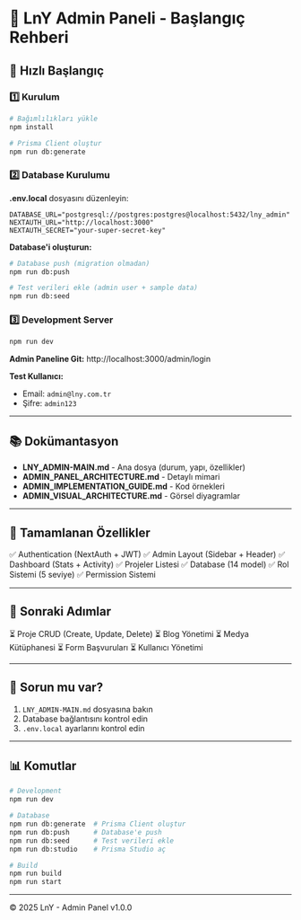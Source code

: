 # 🎯 LnY Admin Paneli - Başlangıç Rehberi

## 🚀 Hızlı Başlangıç

### 1️⃣ Kurulum

```bash
# Bağımlılıkları yükle
npm install

# Prisma Client oluştur
npm run db:generate
```

### 2️⃣ Database Kurulumu

**.env.local** dosyasını düzenleyin:

```env
DATABASE_URL="postgresql://postgres:postgres@localhost:5432/lny_admin"
NEXTAUTH_URL="http://localhost:3000"
NEXTAUTH_SECRET="your-super-secret-key"
```

**Database'i oluşturun:**

```bash
# Database push (migration olmadan)
npm run db:push

# Test verileri ekle (admin user + sample data)
npm run db:seed
```

### 3️⃣ Development Server

```bash
npm run dev
```

**Admin Paneline Git:** http://localhost:3000/admin/login

**Test Kullanıcı:**
- Email: `admin@lny.com.tr`
- Şifre: `admin123`

---

## 📚 Dokümantasyon

- **LNY_ADMIN-MAIN.md** - Ana dosya (durum, yapı, özellikler)
- **ADMIN_PANEL_ARCHITECTURE.md** - Detaylı mimari
- **ADMIN_IMPLEMENTATION_GUIDE.md** - Kod örnekleri
- **ADMIN_VISUAL_ARCHITECTURE.md** - Görsel diyagramlar

---

## 🎯 Tamamlanan Özellikler

✅ Authentication (NextAuth + JWT)
✅ Admin Layout (Sidebar + Header)
✅ Dashboard (Stats + Activity)
✅ Projeler Listesi
✅ Database (14 model)
✅ Rol Sistemi (5 seviye)
✅ Permission Sistemi

---

## 🔄 Sonraki Adımlar

⏳ Proje CRUD (Create, Update, Delete)
⏳ Blog Yönetimi
⏳ Medya Kütüphanesi
⏳ Form Başvuruları
⏳ Kullanıcı Yönetimi

---

## 🐛 Sorun mu var?

1. `LNY_ADMIN-MAIN.md` dosyasına bakın
2. Database bağlantısını kontrol edin
3. `.env.local` ayarlarını kontrol edin

---

## 📊 Komutlar

```bash
# Development
npm run dev

# Database
npm run db:generate  # Prisma Client oluştur
npm run db:push      # Database'e push
npm run db:seed      # Test verileri ekle
npm run db:studio    # Prisma Studio aç

# Build
npm run build
npm run start
```

---

© 2025 LnY - Admin Panel v1.0.0
